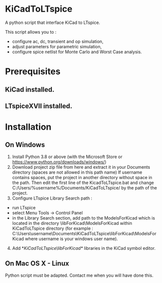# KiCadToLTspice
A python script that interface KiCad to LTspice.

This script allows you to :
- configure ac, dc, transient and op simulation,
- adjust parameters for parametric simulation,
- configure spice netlist for Monte Carlo and Worst Case analysis.

# Prerequisites
## KiCad installed.
## LTspiceXVII installed.

# Installation
## On Windows
1. Install Python 3.8 or above (with the Microsoft Store or https://www.python.org/downloads/windows/)
2. Download project zip file from here and extract it in your Documents directory (spaces are not allowed in this path name)
If username contains spaces, put the project in another directory without space in the path. Then edit the first line of the KicadToLTspice.bat and change C:/Users/%username%/Documents/KiCadToLTspice/ by the path of the project.
3. Configure LTspice Library Search path :
- run LTspice
- select Menu Tools -> Control Panel
- in the Library Search section, add path to the ModelsForKicad which is located in the directory \libForKicad\ModelsForKicad within KiCadToLTspice directory  (for example : C:\Users\username\Documents\KiCadToLTspice\libForKicad\ModelsForKicad where username is your windows user name).
4. Add **KiCadToLTspice\libForKicad\** libraries in the KiCad symbol editor.

## On Mac OS X - Linux
Python script must be adapted.
Contact me when you will have done this.




